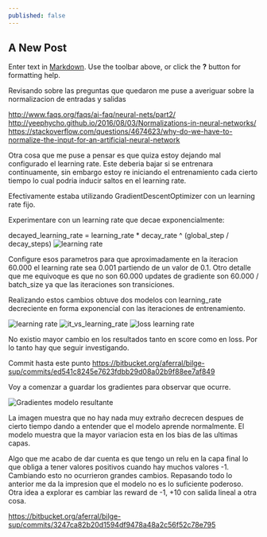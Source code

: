 ```yaml
---
published: false
---
```

## A New Post

Enter text in [Markdown](http://daringfireball.net/projects/markdown/). Use the toolbar above, or click the **?** button for formatting help.


Revisando sobre las preguntas que quedaron me puse a averiguar sobre la normalizacion de entradas y salidas

http://www.faqs.org/faqs/ai-faq/neural-nets/part2/
http://yeephycho.github.io/2016/08/03/Normalizations-in-neural-networks/
https://stackoverflow.com/questions/4674623/why-do-we-have-to-normalize-the-input-for-an-artificial-neural-network

Otra cosa que me puse a pensar es que quiza estoy dejando mal configurado el learning rate. Este deberia bajar si se entrenara continuamente, sin embargo estoy re iniciando el entrenamiento cada cierto tiempo lo cual podria inducir saltos en el learning rate.

Efectivamente estaba utilizando GradientDescentOptimizer con un learning rate fijo. 

Experimentare con un learning rate que decae exponencialmente:

decayed_learning_rate = learning_rate * decay_rate ^ (global_step / decay_steps)
![learning rate]({{site.baseurl}}/_posts/learning_rate.png)


Configure esos parametros para que aproximadamente en la iteracion 60.000 el learning rate sea 0.001 partiendo de un valor de 0.1. Otro detalle que me equivoque es que no son 60.000 updates de gradiente son 60.000 / batch_size ya que las iteraciones son transiciones.

Realizando estos cambios obtuve dos modelos con learning_rate decreciente en forma exponencial con las iteraciones de entrenamiento.

![learning rate]({{site.baseurl}}/_posts/pasos_learning_rate.png)
![it_vs_learning_rate]({{site.baseurl}}/_posts/learnig_rate.png)
![loss learning rate]({{site.baseurl}}/_posts/loss_learning_rate.png)


No existio mayor cambio en los resultados tanto en score como en loss. Por lo tanto hay que seguir investigando.

Commit hasta este punto
https://bitbucket.org/aferral/bilge-sup/commits/ed541c8245e7623fdbb29d08a02b9f88ee7af849

Voy a comenzar a guardar los gradientes para observar que ocurre.

![Gradientes modelo resultante]({{site.baseurl}}/_posts/gradientes.png)

La imagen muestra que no hay nada muy extraño decrecen despues de cierto tiempo dando a entender que el modelo aprende normalmente. El modelo muestra que la mayor variacion esta en los bias de las ultimas capas.

Algo que me acabo de dar cuenta es que tengo un relu en la capa final lo que obliga a tener valores positivos cuando hay muchos valores -1. Cambiando esto no ocurrieron grandes cambios. Repasando todo lo anterior me da la impresion que el modelo no es lo suficiente poderoso. Otra idea a explorar es cambiar las reward de -1, +10 con salida lineal a otra cosa.

https://bitbucket.org/aferral/bilge-sup/commits/3247ca82b20d1594df9478a48a2c56f52c78e795
